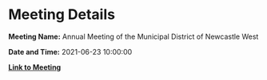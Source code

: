 # Meeting Details

**Meeting Name:** Annual Meeting of the Municipal District of Newcastle West

**Date and Time:** 2021-06-23 10:00:00

**[Link to Meeting](https://www.limerick.ie/council/whats-on/annual-meeting-municipal-district-newcastle-west-7)**
